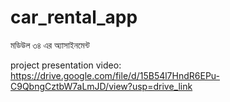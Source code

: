 # car_rental_app
মডিউল ৩৪ এর অ্যাসাইনমেন্ট


project presentation video: https://drive.google.com/file/d/15B54l7HndR6EPu-C9QbngCztbW7aLmJD/view?usp=drive_link
